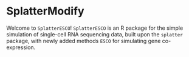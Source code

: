 # SplatterModify


Welcome to ``SplatterESCO``! ``SplatterESCO`` is an R package for the simple simulation of
single-cell RNA sequencing data, built upon the `splatter` package, with newly added methods ``ESCO`` for simulating gene co-expression.


[scater]: https://github.com/davismcc/scater
[SCE]: https://github.com/drisso/SingleCellExperiment
[contrib]: https://github.com/Bioconductor/Contributions/issues/209
[bioc]: https://bioconductor.org/packages/devel/bioc/html/splatter.html
[vignette]: https://bioconductor.org/packages/devel/bioc/vignettes/splatter/inst/doc/splatter.html
[paper]: http://dx.doi.org/10.1186/s13059-017-1305-0
